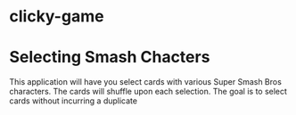 # clicky-game

<h1>Selecting Smash Chacters</h1>

<p>This application will have you select cards with various Super Smash Bros characters. The cards will shuffle upon each selection. The goal is to select cards without incurring a duplicate</p>